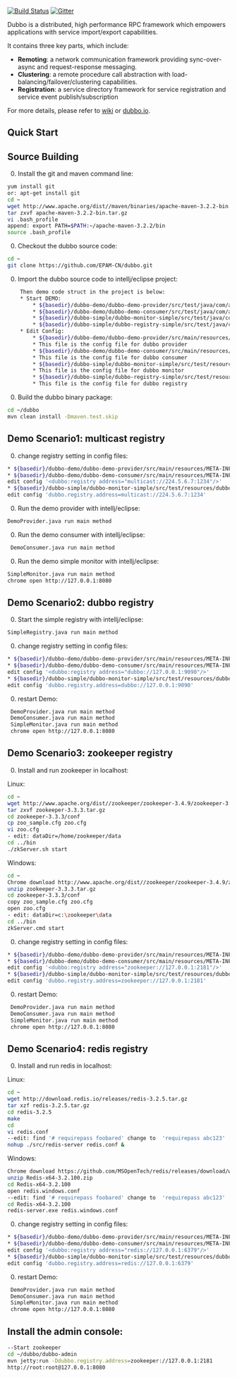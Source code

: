 [![Build Status](https://travis-ci.org/alibaba/dubbo.svg?branch=master)](https://travis-ci.org/alibaba/dubbo) [![Gitter](https://badges.gitter.im/alibaba/dubbo.svg)](https://gitter.im/alibaba/dubbo?utm_source=badge&utm_medium=badge&utm_campaign=pr-badge)

Dubbo is a distributed, high performance RPC framework which empowers applications with service import/export capabilities.

It contains three key parts, which include:

* **Remoting**: a network communication framework providing sync-over-async and request-response messaging.
* **Clustering**: a remote procedure call abstraction with load-balancing/failover/clustering capabilities.
* **Registration**: a service directory framework for service registration and service event publish/subscription

For more details, please refer to [wiki](https://github.com/alibaba/dubbo/wiki) or [dubbo.io](http://dubbo.io).

## Quick Start

## Source Building


0. Install the git and maven command line:
```sh
yum install git
or: apt-get install git
cd ~
wget http://www.apache.org/dist//maven/binaries/apache-maven-3.2.2-bin.tar.gz
tar zxvf apache-maven-3.2.2-bin.tar.gz
vi .bash_profile
append: export PATH=$PATH:~/apache-maven-3.2.2/bin
source .bash_profile
```


0. Checkout the dubbo source code:

```sh
cd ~
git clone https://github.com/EPAM-CN/dubbo.git
```

0. Import the dubbo source code to intellj/eclipse project:

```sh
    Then demo code struct in the project is below:
    * Start DEMO:
        * ${basedir}/dubbo-demo/dubbo-demo-provider/src/test/java/com/alibaba/dubbo/demo/provider/DemoProvider.java
        * ${basedir}/dubbo-demo/dubbo-demo-consumer/src/test/java/com/alibaba/dubbo/demo/consumer/DemoConsumer.java
        * ${basedir}/dubbo-simple/dubbo-monitor-simple/src/test/java/com/alibaba/dubbo/monitor/simple/SimpleMonitor.java
        * ${basedir}/dubbo-simple/dubbo-registry-simple/src/test/java/com/alibaba/dubbo/registry/simple/SimpleRegistry.java
    * Edit Config:
        * ${basedir}/dubbo-demo/dubbo-demo-provider/src/main/resources/META-INF/spring/dubbo-demo-provider.xml
        * This file is the config file for dubbo provider
        * ${basedir}/dubbo-demo/dubbo-demo-consumer/src/main/resources/META-INF/spring/dubbo-demo-consumer.xml
        * This file is the config file for dubbo consumer
        * ${basedir}/dubbo-simple/dubbo-monitor-simple/src/test/resources/dubbo.properties
        * This file is the config file for dubbo monitor
        * ${basedir}/dubbo-simple/dubbo-registry-simple/src/test/resources/dubbo.properties
        * This file is the config file for dubbo registry
```

0. Build the dubbo binary package:

```sh
cd ~/dubbo
mvn clean install -Dmaven.test.skip
```
## Demo Scenario1: multicast registry
0. change registry setting in config files:

```sh
* ${basedir}/dubbo-demo/dubbo-demo-provider/src/main/resources/META-INF/spring/dubbo-demo-provider.xml
* ${basedir}/dubbo-demo/dubbo-demo-consumer/src/main/resources/META-INF/spring/dubbo-demo-consumer.xml
edit config '<dubbo:registry address="multicast://224.5.6.7:1234"/>'
* ${basedir}/dubbo-simple/dubbo-monitor-simple/src/test/resources/dubbo.properties
edit config 'dubbo.registry.address=multicast://224.5.6.7:1234'
```
0. Run the demo provider with intellj/eclipse:

```sh
DemoProvider.java run main method
```

0. Run the demo consumer with intellj/eclipse:

```sh
 DemoConsumer.java run main method
 ```

0. Run the demo simple monitor with intellj/eclipse:

```sh
SimpleMonitor.java run main method
chrome open http://127.0.0.1:8080
```

## Demo Scenario2: dubbo registry
0. Start the simple registry with intellj/eclipse:

```sh
SimpleRegistry.java run main method
```

0. change registry setting in config files:

```sh
* ${basedir}/dubbo-demo/dubbo-demo-provider/src/main/resources/META-INF/spring/dubbo-demo-provider.xml
* ${basedir}/dubbo-demo/dubbo-demo-consumer/src/main/resources/META-INF/spring/dubbo-demo-consumer.xml
edit config '<dubbo:registry address="dubbo://127.0.0.1:9090"/>'
* ${basedir}/dubbo-simple/dubbo-monitor-simple/src/test/resources/dubbo.properties
edit config 'dubbo.registry.address=dubbo://127.0.0.1:9090'
```
0. restart  Demo:
```sh
 DemoProvider.java run main method
 DemoConsumer.java run main method
 SimpleMonitor.java run main method
 chrome open http://127.0.0.1:8080
```

## Demo Scenario3: zookeeper registry
0. Install and run zookeeper in localhost:

Linux:
```sh
cd ~
wget http://www.apache.org/dist//zookeeper/zookeeper-3.4.9/zookeeper-3.4.9.tar.gz
tar zxvf zookeeper-3.3.3.tar.gz
cd zookeeper-3.3.3/conf
cp zoo_sample.cfg zoo.cfg
vi zoo.cfg
- edit: dataDir=/home/zookeeper/data
cd ../bin
./zkServer.sh start
```

Windows:
```sh
cd ~
Chrome download http://www.apache.org/dist//zookeeper/zookeeper-3.4.9/zookeeper-3.4.9.tar.gz
unzip zookeeper-3.3.3.tar.gz
cd zookeeper-3.3.3/conf
copy zoo_sample.cfg zoo.cfg
open zoo.cfg
- edit: dataDir=c:\zookeeper\data
cd ../bin
zkServer.cmd start
```
0. change registry setting in config files:

```sh
* ${basedir}/dubbo-demo/dubbo-demo-provider/src/main/resources/META-INF/spring/dubbo-demo-provider.xml
* ${basedir}/dubbo-demo/dubbo-demo-consumer/src/main/resources/META-INF/spring/dubbo-demo-consumer.xml
edit config '<dubbo:registry address="zookeeper://127.0.0.1:2181"/>'
* ${basedir}/dubbo-simple/dubbo-monitor-simple/src/test/resources/dubbo.properties
edit config 'dubbo.registry.address=zookeeper://127.0.0.1:2181'
```
0. restart  Demo:
```sh
 DemoProvider.java run main method
 DemoConsumer.java run main method
 SimpleMonitor.java run main method
 chrome open http://127.0.0.1:8080
```

## Demo Scenario4: redis registry
0. Install and run redis in localhost:

Linux:
```sh
cd ~
wget http://download.redis.io/releases/redis-3.2.5.tar.gz
tar xzf redis-3.2.5.tar.gz
cd redis-3.2.5
make
cd 
vi redis.conf
--edit: find '# requirepass foobared' change to  'requirepass abc123'
nohup ./src/redis-server redis.conf &
```

Windows:
```sh
Chrome download https://github.com/MSOpenTech/redis/releases/download/win-3.2.100/Redis-x64-3.2.100.zip
unzip Redis-x64-3.2.100.zip
cd Redis-x64-3.2.100
open redis.windows.conf
--edit: find '# requirepass foobared' change to  'requirepass abc123'
cd Redis-x64-3.2.100
redis-server.exe redis.windows.conf
```
0. change registry setting in config files:

```sh
* ${basedir}/dubbo-demo/dubbo-demo-provider/src/main/resources/META-INF/spring/dubbo-demo-provider.xml
* ${basedir}/dubbo-demo/dubbo-demo-consumer/src/main/resources/META-INF/spring/dubbo-demo-consumer.xml
edit config '<dubbo:registry address="redis://127.0.0.1:6379"/>'
* ${basedir}/dubbo-simple/dubbo-monitor-simple/src/test/resources/dubbo.properties
edit config 'dubbo.registry.address=redis://127.0.0.1:6379'
```
0. restart  Demo:
```sh
 DemoProvider.java run main method
 DemoConsumer.java run main method
 SimpleMonitor.java run main method
 chrome open http://127.0.0.1:8080
```


## Install the admin console:

```sh
--Start zookeeper
cd ~/dubbo/dubbo-admin
mvn jetty:run -Ddubbo.registry.address=zookeeper://127.0.0.1:2181
http://root:root@127.0.0.1:8080
```
